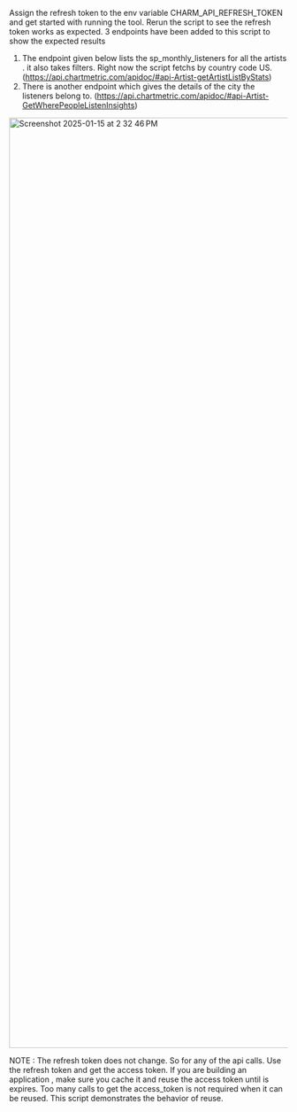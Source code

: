 Assign the refresh token to the env variable CHARM_API_REFRESH_TOKEN and get started with running the tool. 
Rerun the script to see the refresh token works as expected. 3 endpoints have been added to this script to show the expected results

1. The endpoint given below lists the sp_monthly_listeners for all the artists . it also takes filters. Right now the script fetchs by country code US.
   (https://api.chartmetric.com/apidoc/#api-Artist-getArtistListByStats)
2. There is another endpoint which gives the details of the city the listeners belong to.
   (https://api.chartmetric.com/apidoc/#api-Artist-GetWherePeopleListenInsights)
   
<img width="1680" alt="Screenshot 2025-01-15 at 2 32 46 PM" src="https://github.com/user-attachments/assets/6bb49f72-ddf6-484a-bf4c-d1de8ece46f9" />

NOTE : The refresh token does not change. So for any of the api calls. Use the refresh token and get the access token. If you are building an application , make sure you cache it and reuse the access token until is expires. 
Too many calls to get the access_token is not required when it can be reused. 
This script demonstrates the behavior of reuse. 